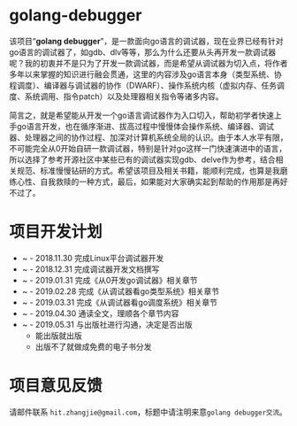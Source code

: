 # golang-debugger

该项目“**golang debugger**”，是一款面向go语言的调试器，现在业界已经有针对go语言的调试器了，如gdb、dlv等等，那么为什么还要从头再开发一款调试器呢？我的初衷并不是只为了开发一款调试器，而是希望从调试器为切入点，将作者多年以来掌握的知识进行融会贯通，这里的内容涉及go语言本身（类型系统、协程调度）、编译器与调试器的协作（DWARF）、操作系统内核（虚拟内存、任务调度、系统调用、指令patch）以及处理器相关指令等诸多内容。

简言之，就是希望能从开发一个go语言调试器作为入口切入，帮助初学者快速上手go语言开发，也在循序渐进、拔高过程中慢慢体会操作系统、编译器、调试器、处理器之间的协作过程、加深对计算机系统全局的认识。由于本人水平有限，不可能完全从0开始自研一款调试器，特别是针对go这样一门快速演进中的语言，所以选择了参考开源社区中某些已有的调试器实现gdb、delve作为参考，结合相关规范、标准慢慢钻研的方式。希望该项目及相关书籍，能顺利完成，也算是我磨练心性、自我救赎的一种方式，最后，如果能对大家确实起到帮助的作用那是再好不过了。

# 项目开发计划

- ~ - 2018.11.30 完成Linux平台调试器开发
- ~ - 2018.12.31 完成调试器开发文档撰写
- ~ - 2019.01.31 完成《从0开发go调试器》相关章节
- ~ - 2019.02.28 完成《从调试器看go类型系统》相关章节
- ~ - 2019.03.31 完成《从调试器看go调度系统》相关章节
- ~ - 2019.04.30 通读全文，理顺各个章节内容
- ~ - 2019.05.31 与出版社进行沟通，决定是否出版
    - 能出版就出版
    - 出版不了就做成免费的电子书分发

# 项目意见反馈

请邮件联系 `hit.zhangjie@gmail.com`，标题中请注明来意`golang debugger交流`。

